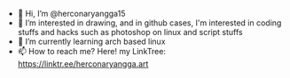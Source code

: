 - 👋 Hi, I’m @herconaryangga15
- 👀 I’m interested in drawing, and in github cases, I'm interested in coding stuffs and hacks such as photoshop on linux and script stuffs
- 🌱 I’m currently learning arch based linux 
- 📫 How to reach me? Here! my LinkTree: https://linktr.ee/herconaryangga.art
